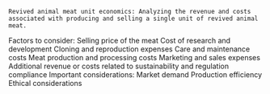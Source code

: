     Revived animal meat unit economics: Analyzing the revenue and costs associated with producing and selling a single unit of revived animal meat.
Factors to consider:
	Selling price of the meat
	Cost of research and development
	Cloning and reproduction expenses
	Care and maintenance costs
	Meat production and processing costs
	Marketing and sales expenses
	Additional revenue or costs related to sustainability and regulation compliance
Important considerations:
	Market demand
	Production efficiency
	Ethical considerations

